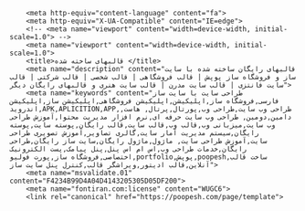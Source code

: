 ﻿<!DOCTYPE html>
<!-- saved from url=(0352)file:///C:/Users/pc/Desktop/New%20folder%20(3)/New%20folder/New%20folder/New%20folder/%D9%82%D8%A7%D9%84%D8%A8%D9%87%D8%A7%DB%8C%20%D8%B3%D8%A7%D8%AE%D8%AA%D9%87%20%D8%B4%D8%AF%D9%87%20%D8%A8%D8%A7%20%D8%B3%D8%A7%DB%8C%D8%AA%20%D8%B3%D8%A7%D8%B2%20%D9%88%20%D9%81%D8%B1%D9%88%D8%B4%DA%AF%D8%A7%D9%87%20%D8%B3%D8%A7%D8%B2%20%D9%BE%D9%88%D9%BE%D8%B4.html -->
<html lang="fa"><head><meta http-equiv="Content-Type" content="text/html; charset=UTF-8">
		
		
		<meta http-equiv="content-language" content="fa">
		<meta http-equiv="X-UA-Compatible" content="IE=edge">
		<!-- <meta name="viewport" content="width=device-width, initial-scale=1.0"> -->
		<meta name="viewport" content="width=device-width, initial-scale=1.0">
		<title>قالبهای ساخته شده </title>
		<meta name="description" content="قالبهای رایگان ساخته شده با سایت ساز و فروشگاه ساز پوپش | قالب فروشگاهی | قالب شخصی | قالب شرکتی | قالب سایت فانتزی | قالب سایت مدرن | قالب سایت هنری و قالبهای رایگان دیگر">
		<meta name="keywords" content="طراحی سایت با سایت ساز فارسی,فروشگاه ساز,اپلیکیشن,اپلیکیشن فروشگاهی,اپلیکیشن ساز,اپلیکیشن اندروید,APK,APLICITION,APP,طراحی وب سایت,طراحی وب,پورتال,پرتال, هاست, دامین,دومین, طراحی وب سایت حرفه ای,نرم افزار مدیریت محتوا,آموزش طراحی وب سایت,میزبانی وب,قالب وب,قالب سایت,قالب رایگان,پوسته سایت,پوسته رایگان,سیستم مدیریت آمار سایت,گالری تصاویر,آموزش تصویری طراحی سایت,آموزش طراحی سایت, ماژول,ماژول رایگان,سایت ساز رایگان,طراحی رایگان,خدمات طراحی وب,اس ام اس پنل,پنل پیامک,پست الکترونیک اختصاصی,فروشگاه ساز,پورت فولیو,portfolio,پوپش,poopesh,ساخت قالب آنلاین,قالب ادیتور,ویراشگر قالب,کنترل پنل سایت ساز">
		<meta name="msvalidate.01" content="F4234B99D4A04D4143205305D05DF200">
		<meta name="fontiran.com:license" content="WUGC6">
		<link rel="canonical" href="https://poopesh.com/page/template">
<link rel="alternate" href="https://poopesh.com/page/template" hreflang="fa">
		<link rel="shortcut icon" href="https://poopesh.com/images/favicon.ico" type="image/x-icon">
					<script async="" src="file://www.google-analytics.com/analytics.js"></script><script async="" src="file://www.google-analytics.com/analytics.js"></script><script async="" src="file://www.google-analytics.com/analytics.js"></script><script async="" src="./sit_files/analytics.js.download"></script><script async="" src="./sit_files/js"></script>
			<script>
				window.dataLayer = window.dataLayer || [];

				function gtag() {
					dataLayer.push(arguments);
				}
				gtag('js', new Date());
				gtag('config', 'AW-10879638310');
			</script>
							<link rel="stylesheet" href="./sit_files/all.css" media="only screen and (min-width: 600px)" type="text/css">
		<link rel="stylesheet" href="./sit_files/all_mobile.css" media="screen and (max-width: 600px) and (max-aspect-ratio: 13/9)" type="text/css">
		<script async="" type="text/javascript" src="./sit_files/all_combine.js.download"></script>
		<script>
			var site_url = 'https://poopesh.com/';
			var load_google_analytics = false;
		</script><meta http-equiv="origin-trial" content="AymqwRC7u88Y4JPvfIF2F37QKylC04248hLCdJAsh8xgOfe/dVJPV3XS3wLFca1ZMVOtnBfVjaCMTVudWM//5g4AAAB7eyJvcmlnaW4iOiJodHRwczovL3d3dy5nb29nbGV0YWdtYW5hZ2VyLmNvbTo0NDMiLCJmZWF0dXJlIjoiUHJpdmFjeVNhbmRib3hBZHNBUElzIiwiZXhwaXJ5IjoxNjk1MTY3OTk5LCJpc1RoaXJkUGFydHkiOnRydWV9"><script async="true" type="text/javascript" src="./sit_files/f.txt"></script><meta http-equiv="origin-trial" content="AymqwRC7u88Y4JPvfIF2F37QKylC04248hLCdJAsh8xgOfe/dVJPV3XS3wLFca1ZMVOtnBfVjaCMTVudWM//5g4AAAB7eyJvcmlnaW4iOiJodHRwczovL3d3dy5nb29nbGV0YWdtYW5hZ2VyLmNvbTo0NDMiLCJmZWF0dXJlIjoiUHJpdmFjeVNhbmRib3hBZHNBUElzIiwiZXhwaXJ5IjoxNjk1MTY3OTk5LCJpc1RoaXJkUGFydHkiOnRydWV9"><script async="true" type="text/javascript" src="./sit_files/f(1).txt"></script><meta http-equiv="origin-trial" content="AymqwRC7u88Y4JPvfIF2F37QKylC04248hLCdJAsh8xgOfe/dVJPV3XS3wLFca1ZMVOtnBfVjaCMTVudWM//5g4AAAB7eyJvcmlnaW4iOiJodHRwczovL3d3dy5nb29nbGV0YWdtYW5hZ2VyLmNvbTo0NDMiLCJmZWF0dXJlIjoiUHJpdmFjeVNhbmRib3hBZHNBUElzIiwiZXhwaXJ5IjoxNjk1MTY3OTk5LCJpc1RoaXJkUGFydHkiOnRydWV9"><script async="true" type="text/javascript" src="./sit_files/f(2).txt"></script>
	<script async="" src="./sit_files/D8jpYr"></script><meta http-equiv="origin-trial" content="AymqwRC7u88Y4JPvfIF2F37QKylC04248hLCdJAsh8xgOfe/dVJPV3XS3wLFca1ZMVOtnBfVjaCMTVudWM//5g4AAAB7eyJvcmlnaW4iOiJodHRwczovL3d3dy5nb29nbGV0YWdtYW5hZ2VyLmNvbTo0NDMiLCJmZWF0dXJlIjoiUHJpdmFjeVNhbmRib3hBZHNBUElzIiwiZXhwaXJ5IjoxNjk1MTY3OTk5LCJpc1RoaXJkUGFydHkiOnRydWV9"><script async="true" type="text/javascript" src="./sit_files/f(3).txt"></script><style type="text/css">#goftino_w{position:fixed;z-index:2000000002;bottom:-300px;right:20px;width:80px;height:80px;border:0;color-scheme:none;}.goftino-wakeup{position:relative;animation:goftinoWakeup 0.4s ease 0s 1 normal both}@keyframes goftinoWakeup{0%{transform:translateY(300px)} 100%{transform:translateY(0)}}#goftino_image_fullscreen{background:rgba(0,0,0,0.8);width:100%;height:100%;z-index:2000000004;position:fixed;top:0;right:0;text-align:center}#goftino_loading_img{background:white;width:40px;height:40px;z-index:10;border-radius:30px;position:absolute;top:calc(50% - 20px);right:calc(50% - 20px);padding:5px}#goftino_image_fullscreen img{margin:auto 0;max-width:90%;max-height:90%;display:inline-block;vertical-align:middle;animation-name:zoomInGoftino;animation-duration:0.4s;animation-fill-mode:both}#goftino_image_fullscreen:before{content:'';display:inline-block;height:100%;vertical-align:middle}#goftino_close_screen,#goftino_dl_image{cursor:pointer;background:rgba(0,0,0,0.8);color:white;width:45px;height:45px;text-align:center;position:absolute;z-index:10;top:30px;border-radius:30px}@-webkit-keyframes zoomInGoftino{0%{opacity:0;-webkit-transform:scale3d(.3,.3,.3);transform:scale3d(.3,.3,.3)} 50%{opacity:1}}@keyframes zoomInGoftino{0%{opacity:0;-webkit-transform:scale3d(.3,.3,.3);transform:scale3d(.3,.3,.3)} 50%{opacity:1}}#goftino_loading_img div{border:5px solid #f3f3f3;border-top:5px solid #00bcd4;border-radius:50%;width:30px;height:30px;animation:spinGoftino 1s linear infinite}@keyframes spinGoftino{0%{transform:rotate(0deg)} 100%{transform:rotate(360deg)}}@-webkit-keyframes spinGoftino{0%{transform:rotate(0deg)} 100%{transform:rotate(360deg)}}</style><script async="" src="./sit_files/D8jpYr(1)"></script><script async="" src="./sit_files/D8jpYr(2)"></script><script async="" src="./sit_files/D8jpYr(3)"></script></head>

	<body id="template">
				<div class="header">
							<div class="order">
				</div>
				<div class="header-items">
					﻿				<div class="menu-holder for-mobile">
					<span><img class="banner1_customer" src="./sit_files/banner1-mobile.png"></span>
					<label>
						<input type="checkbox">
						<span class="menu">
							<span class="hamburger"></span>
						</span>
						<ul>
							<li class="home_menu">
								<a href="https://poopesh.com/">خانه</a>
							</li>
							<li class="features_menu">
								<a href="https://poopesh.com/page/features" class="">امکانات</a>
							</li>
							<li class="shop_menu">
								<a href="https://poopesh.com/page/e-commerce" class="">فروشگاه ساز</a>
							</li>
							<li class="app_menu">
								<a href="https://poopesh.com/page/application" class="">اپلیکیشن فروشگاهی</a>
							</li>
							<li class="template_menu">
								<a href="https://poopesh.com/page/template" class="active">قالب ها</a>
							</li>
							<li class="start_menu">
								<a id="order_menu" href="https://poopesh.com/page/pricing" class="">قیمت</a>
							</li>
							<li class="whyus_menu">
								<a href="https://poopesh.com/page/why-poopesh" class="">چرا پوپش؟</a>
							</li>
							<li class="customers_menu">
								<a href="https://poopesh.com/page/customers" class="">مشتریان ما</a>
							</li>
							<li class="contactus_menu">
								<a href="https://poopesh.com/page/contactus" class="">تماس با ما</a>
							</li>
							<li id="blog_menu">
								<a href="https://blog.poopesh.com/" class="">بلاگ </a>
							</li>
							<li id="docs_menu">
								<a href="https://docs.poopesh.com/" class="">راهنما</a>
							</li>
						</ul>
					</label>
					<a href="https://poopesh.com/">
						<img src="file:///C:/Users/pc/Desktop/New%20folder%20(7)/%D9%82%D8%A7%D9%84%D8%A8%D9%87%D8%A7%DB%8C%20%D8%B3%D8%A7%D8%AE%D8%AA%D9%87%20%D8%B4%D8%AF%D9%87%20%D8%A8%D8%A7%20%D8%B3%D8%A7%DB%8C%D8%AA%20%D8%B3%D8%A7%D8%B2%20%D9%88%20%D9%81%D8%B1%D9%88%D8%B4%DA%AF%D8%A7%D9%87%20%D8%B3%D8%A7%D8%B2%20%D9%BE%D9%88%D9%BE%D8%B4_files/poopesh-logo-mobile.png" alt="قالبهای ساخته شده " class="logo">
					</a>
				</div>
				
				<a href="https://poopesh.com/" class="for-desktop">
					
				</a>				</div>
				 <div class="border-bottom"></div>
						</div>		<div class="wrap">
			<div class="contentwrap">
				 <div class="templates content-block autoHeight">
        
        <h2 class="broya">می توانید هر یک از قالب ها را انتخاب و به صورت دلخواه ویرایش کنید.</h2>
         <div class="showcase-holder">
            <ul>
                 <li>
                        <!-- <a href="http://skin.poopesh.com/?demo=172" target="_blank" > -->
                        <a href="https://poopesh.com/page/template?demo=172" target="_blank">
                            <img alt="  قالب های آماده " class=" lazyloaded" src="./sit_files/172.png" data-src="https://poopesh.com/templates/main/thumb/172.png?ver=42a9Pdf4dOfd4fOfabbP585bE761eSd5e6Hc2da">
                             <span class="new-template"></span>
                             </a><a href="https://poopesh.com/page/template?demo=172" target="_blank">
                                <p class="link ">پیش نمایش</p>
                            </a>
                        
                    </li>
                 <li>
                        <!-- <a href="http://skin.poopesh.com/?demo=139" target="_blank" > -->
                        <a href="https://poopesh.com/page/template?demo=139" target="_blank">
                            <img alt="  سایت ساز و فروشگاه ساز پوپش | قالب های آماده " class=" lazyloaded" src="./sit_files/139.png" data-src="https://poopesh.com/templates/main/thumb/139.png?ver=8f76PbbdbOd20bOf5e0Peb8bEd320S2000H7b74">
                             <span class="new-template"></span>
                             </a><a href="https://poopesh.com/page/template?demo=139" target="_blank">
                                <p class="link ">پیش نمایش</p>
                            </a>
                        
                    </li>
                 <li>
                        <!-- <a href="http://skin.poopesh.com/?demo=146" target="_blank" > -->
                        <a href="https://poopesh.com/page/template?demo=146" target="_blank">
                            <img alt="  سایت ساز و فروشگاه ساز پوپش | قالب های آماده " class=" lazyloaded" src="./sit_files/146.png" data-src="https://poopesh.com/templates/main/thumb/146.png?ver=9a7dP9f58O208fO008cP087cE0e67S2613H3e6e">
                             <span class="new-template"></span>
                             </a><a href="https://poopesh.com/page/template?demo=146" target="_blank">
                                <p class="link ">پیش نمایش</p>
                            </a>
                        
                    </li>
                 <li>
                        <!-- <a href="http://skin.poopesh.com/?demo=174" target="_blank" > -->
                        <a href="https://poopesh.com/page/template?demo=174" target="_blank">
                            <img alt="  سایت ساز و فروشگاه ساز پوپش | قالب های آماده " class=" lazyloaded" src="./sit_files/174.png" data-src="https://poopesh.com/templates/main/thumb/174.png?ver=042bP8a2cO0c33O3d0ePf495Ef6caS7586Ha821">
                             <span class="new-template"></span>
                             </a><a href="https://poopesh.com/page/template?demo=174" target="_blank">
                                <p class="link ">پیش نمایش</p>
                            </a>
                        
                    </li>
                 <li>
                        <!-- <a href="http://skin.poopesh.com/?demo=151" target="_blank" > -->
                        <a href="https://poopesh.com/page/template?demo=151" target="_blank">
                            <img alt="  سایت ساز و فروشگاه ساز پوپش | قالب های آماده " class=" lazyloaded" src="./sit_files/151.png" data-src="https://poopesh.com/templates/main/thumb/151.png?ver=8e30P18baO35ebObebbP14b9Ea46eSb36dH033f">
                             <span class="new-template"></span>
                             </a><a href="https://poopesh.com/page/template?demo=151" target="_blank">
                                <p class="link ">پیش نمایش</p>
                            </a>
                        
                    </li>
                 <li>
                        <!-- <a href="http://skin.poopesh.com/?demo=171" target="_blank" > -->
                        <a href="https://poopesh.com/page/template?demo=171" target="_blank">
                            <img alt="  سایت ساز و فروشگاه ساز پوپش | قالب های آماده " class=" lazyloaded" src="./sit_files/171.png" data-src="https://poopesh.com/templates/main/thumb/171.png?ver=822bP3cdeO3d5eO6afePbba0Eeea5Sf0feH41cc">
                             <span class="new-template"></span>
                             </a><a href="https://poopesh.com/page/template?demo=171" target="_blank">
                                <p class="link ">پیش نمایش</p>
                            </a>
                        
                    </li>
                 <li>
                        <!-- <a href="http://skin.poopesh.com/?demo=159" target="_blank" > -->
                        <a href="https://poopesh.com/page/template?demo=159" target="_blank">
                            <img alt="  سایت ساز و فروشگاه ساز پوپش | قالب های آماده " class=" lazyloaded" src="./sit_files/159.png" data-src="https://poopesh.com/templates/main/thumb/159.png?ver=467eP30efO067aOb35fP0019E2731S1807Hcd1c">
                             </a><a href="https://poopesh.com/page/template?demo=159" target="_blank">
                                <p class="link ">پیش نمایش</p>
                            </a>
                        
                    </li>
                 <li>
                        <!-- <a href="http://skin.poopesh.com/?demo=138" target="_blank" > -->
                        <a href="https://poopesh.com/page/template?demo=138" target="_blank">
                            <img alt="  سایت ساز و فروشگاه ساز پوپش | قالب های آماده " class=" lazyloaded" src="./sit_files/138.png" data-src="https://poopesh.com/templates/main/thumb/138.png?ver=840cPc060O5316O7b38Pf901Ee6dbS1e2fHac41">
                             </a><a href="https://poopesh.com/page/template?demo=138" target="_blank">
                                <p class="link ">پیش نمایش</p>
                            </a>
                        
                    </li>
                 <li>
                        <!-- <a href="http://skin.poopesh.com/?demo=164" target="_blank" > -->
                        <a href="https://poopesh.com/page/template?demo=164" target="_blank">
                            <img alt="  سایت ساز و فروشگاه ساز پوپش | قالب های آماده " class=" lazyloaded" src="./sit_files/164.png" data-src="https://poopesh.com/templates/main/thumb/164.png?ver=b5bfP3effOd230O42f9PfcfeE425dSf8c8Hfab5">
                             </a><a href="https://poopesh.com/page/template?demo=164" target="_blank">
                                <p class="link ">پیش نمایش</p>
                            </a>
                        
                    </li>
                 <li>
                        <!-- <a href="http://skin.poopesh.com/?demo=167" target="_blank" > -->
                        <a href="https://poopesh.com/page/template?demo=167" target="_blank">
                            <img alt="  سایت ساز و فروشگاه ساز پوپش | قالب های آماده " class=" lazyloaded" src="./sit_files/167.png" data-src="https://poopesh.com/templates/main/thumb/167.png?ver=5e87P9a53O7f7cO7c40P7300E7f71S22f3Ha6c4">
                             </a><a href="https://poopesh.com/page/template?demo=167" target="_blank">
                                <p class="link ">پیش نمایش</p>
                            </a>
                        
                    </li>
                 <li>
                        <!-- <a href="http://skin.poopesh.com/?demo=165" target="_blank" > -->
                        <a href="https://poopesh.com/page/template?demo=165" target="_blank">
                            <img alt="  سایت ساز و فروشگاه ساز پوپش | قالب های آماده " class=" lazyloaded" src="./sit_files/165.png" data-src="https://poopesh.com/templates/main/thumb/165.png?ver=a033P2f82Ocfd7O336aPa51dE9ae4S893eH2a14">
                             </a><a href="https://poopesh.com/page/template?demo=165" target="_blank">
                                <p class="link ">پیش نمایش</p>
                            </a>
                        
                    </li>
                 <li>
                        <!-- <a href="http://skin.poopesh.com/?demo=154" target="_blank" > -->
                        <a href="https://poopesh.com/page/template?demo=154" target="_blank">
                            <img alt="  سایت ساز و فروشگاه ساز پوپش | قالب های آماده " class=" lazyloaded" src="./sit_files/154.png" data-src="https://poopesh.com/templates/main/thumb/154.png?ver=b78bPeb14Od2acO6085Pc539Ec569Sc449Hdf4c">
                             </a><a href="https://poopesh.com/page/template?demo=154" target="_blank">
                                <p class="link ">پیش نمایش</p>
                            </a>
                        
                    </li>
                 <li>
                        <!-- <a href="http://skin.poopesh.com/?demo=158" target="_blank" > -->
                        <a href="https://poopesh.com/page/template?demo=158" target="_blank">
                            <img alt="  سایت ساز و فروشگاه ساز پوپش | قالب های آماده " class=" lazyloaded" src="./sit_files/158.png" data-src="https://poopesh.com/templates/main/thumb/158.png?ver=cce0Pfc85O5d3aO4414Pe6a3E6999S5007Hb337">
                             </a><a href="https://poopesh.com/page/template?demo=158" target="_blank">
                                <p class="link ">پیش نمایش</p>
                            </a>
                        
                    </li>
                 <li>
                        <!-- <a href="http://skin.poopesh.com/?demo=157" target="_blank" > -->
                        <a href="https://poopesh.com/page/template?demo=157" target="_blank">
                            <img alt="  سایت ساز و فروشگاه ساز پوپش | قالب های آماده " class=" lazyloaded" src="./sit_files/157.png" data-src="https://poopesh.com/templates/main/thumb/157.png?ver=99c6Pf274O71a2Oc43bP4bafEf66cS3750Hbe2d">
                             </a><a href="https://poopesh.com/page/template?demo=157" target="_blank">
                                <p class="link ">پیش نمایش</p>
                            </a>
                        
                    </li>
                 <li>
                        <!-- <a href="http://skin.poopesh.com/?demo=155" target="_blank" > -->
                        <a href="https://poopesh.com/page/template?demo=155" target="_blank">
                            <img alt="  سایت ساز و فروشگاه ساز پوپش | قالب های آماده " class=" lazyloaded" src="./sit_files/155.png" data-src="https://poopesh.com/templates/main/thumb/155.png?ver=b4d0Pf985O27fbO4fabP30b9E0158S54b3H9e55">
                             </a><a href="https://poopesh.com/page/template?demo=155" target="_blank">
                                <p class="link ">پیش نمایش</p>
                            </a>
                        
                    </li>
                 <li>
                        <!-- <a href="http://skin.poopesh.com/?demo=156" target="_blank" > -->
                        <a href="https://poopesh.com/page/template?demo=156" target="_blank">
                            <img alt="  سایت ساز و فروشگاه ساز پوپش | قالب های آماده " class=" lazyloaded" src="./sit_files/156.png" data-src="https://poopesh.com/templates/main/thumb/156.png?ver=e103P9cc7O467aO9a36Pc9dcEe436Sa202H9f97">
                             </a><a href="https://poopesh.com/page/template?demo=156" target="_blank">
                                <p class="link ">پیش نمایش</p>
                            </a>
                        
                    </li>
                 <li>
                        <!-- <a href="http://skin.poopesh.com/?demo=160" target="_blank" > -->
                        <a href="https://poopesh.com/page/template?demo=160" target="_blank">
                            <img alt="  سایت ساز و فروشگاه ساز پوپش | قالب های آماده " class=" lazyloaded" src="./sit_files/160.png" data-src="https://poopesh.com/templates/main/thumb/160.png?ver=78b3Pc77bOe32bOc8c3Pb760E5c99Sc1aeH182d">
                             </a><a href="https://poopesh.com/page/template?demo=160" target="_blank">
                                <p class="link ">پیش نمایش</p>
                            </a>
                        
                    </li>
                 <li>
                        <!-- <a href="http://skin.poopesh.com/?demo=153" target="_blank" > -->
                        <a href="https://poopesh.com/page/template?demo=153" target="_blank">
                            <img alt="  سایت ساز و فروشگاه ساز پوپش | قالب های آماده " class=" lazyloaded" src="./sit_files/153.png" data-src="https://poopesh.com/templates/main/thumb/153.png?ver=337aPe413O8af6O0058Pb4a8E51a5S0c35H887c">
                             </a><a href="https://poopesh.com/page/template?demo=153" target="_blank">
                                <p class="link ">پیش نمایش</p>
                            </a>
                        
                    </li>
                 <li>
                        <!-- <a href="http://skin.poopesh.com/?demo=166" target="_blank" > -->
                        <a href="https://poopesh.com/page/template?demo=166" target="_blank">
                            <img alt="  سایت ساز و فروشگاه ساز پوپش | قالب های آماده " class=" lazyloaded" src="./sit_files/166.png" data-src="https://poopesh.com/templates/main/thumb/166.png?ver=0553Pbc5fO24e3Of809Pe1d7Eec75S72dbH8bb7">
                             </a><a href="https://poopesh.com/page/template?demo=166" target="_blank">
                                <p class="link ">پیش نمایش</p>
                            </a>
                        
                    </li>
                 <li>
                        <!-- <a href="http://skin.poopesh.com/?demo=152" target="_blank" > -->
                        <a href="https://poopesh.com/page/template?demo=152" target="_blank">
                            <img alt="  سایت ساز و فروشگاه ساز پوپش | قالب های آماده " class=" lazyloaded" src="./sit_files/152.png" data-src="https://poopesh.com/templates/main/thumb/152.png?ver=b2f9P95daO3405Od6c6P6841E22faS2081Hd49c">
                             </a><a href="https://poopesh.com/page/template?demo=152" target="_blank">
                                <p class="link ">پیش نمایش</p>
                            </a>
                        
                    </li>
                 <li>
                        <!-- <a href="http://skin.poopesh.com/?demo=161" target="_blank" > -->
                        <a href="https://poopesh.com/page/template?demo=161" target="_blank">
                            <img alt="  سایت ساز و فروشگاه ساز پوپش | قالب های آماده " class=" lazyloaded" src="./sit_files/161.png" data-src="https://poopesh.com/templates/main/thumb/161.png?ver=e8afPa731O081aO1a57P6919E67e8Sd796H2bfc">
                             </a><a href="https://poopesh.com/page/template?demo=161" target="_blank">
                                <p class="link ">پیش نمایش</p>
                            </a>
                        
                    </li>
                 <li>
                        <!-- <a href="http://skin.poopesh.com/?demo=150" target="_blank" > -->
                        <a href="https://poopesh.com/page/template?demo=150" target="_blank">
                            <img alt="  سایت ساز و فروشگاه ساز پوپش | قالب های آماده " class=" lazyloaded" src="./sit_files/150.png" data-src="https://poopesh.com/templates/main/thumb/150.png?ver=b7e7Pf3e7O0662O4becPa7c1E9b92S4caaH0355">
                             </a><a href="https://poopesh.com/page/template?demo=150" target="_blank">
                                <p class="link ">پیش نمایش</p>
                            </a>
                        
                    </li>
                 <li>
                        <!-- <a href="http://skin.poopesh.com/?demo=149" target="_blank" > -->
                        <a href="https://poopesh.com/page/template?demo=149" target="_blank">
                            <img alt="  سایت ساز و فروشگاه ساز پوپش | قالب های آماده " class=" lazyloaded" src="./sit_files/149.png" data-src="https://poopesh.com/templates/main/thumb/149.png?ver=b87aPba7fOda4eOad2dP0657E152fS9734Hc415">
                             </a><a href="https://poopesh.com/page/template?demo=149" target="_blank">
                                <p class="link ">پیش نمایش</p>
                            </a>
                        
                    </li>
                 <li>
                        <!-- <a href="http://skin.poopesh.com/?demo=163" target="_blank" > -->
                        <a href="https://poopesh.com/page/template?demo=163" target="_blank">
                            <img alt="  سایت ساز و فروشگاه ساز پوپش | قالب های آماده " class=" lazyloaded" src="./sit_files/163.png" data-src="https://poopesh.com/templates/main/thumb/163.png?ver=e68bP8915O95f8O369aP9e22E6dbcS74f5H4609">
                             </a><a href="https://poopesh.com/page/template?demo=163" target="_blank">
                                <p class="link ">پیش نمایش</p>
                            </a>
                        
                    </li>
                 <li>
                        <!-- <a href="http://skin.poopesh.com/?demo=144" target="_blank" > -->
                        <a href="https://poopesh.com/page/template?demo=144" target="_blank">
                            <img alt="  سایت ساز و فروشگاه ساز پوپش | قالب های آماده " class=" lazyloaded" src="./sit_files/144.png" data-src="https://poopesh.com/templates/main/thumb/144.png?ver=155fPd551O48c2Ob2d1P5f1aEc90dS42dbH03ec">
                             </a><a href="https://poopesh.com/page/template?demo=144" target="_blank">
                                <p class="link ">پیش نمایش</p>
                            </a>
                        
                    </li>
                 <li>
                        <!-- <a href="http://skin.poopesh.com/?demo=162" target="_blank" > -->
                        <a href="https://poopesh.com/page/template?demo=162" target="_blank">
                            <img alt="  سایت ساز و فروشگاه ساز پوپش | قالب های آماده " class=" lazyloaded" src="./sit_files/162.png" data-src="https://poopesh.com/templates/main/thumb/162.png?ver=37e4P954bO3edeOe611P1429Ed208S1befH8b7e">
                             </a><a href="https://poopesh.com/page/template?demo=162" target="_blank">
                                <p class="link ">پیش نمایش</p>
                            </a>
                        
                    </li>
                 <li>
                        <!-- <a href="http://skin.poopesh.com/?demo=142" target="_blank" > -->
                        <a href="https://poopesh.com/page/template?demo=142" target="_blank">
                            <img alt="  سایت ساز و فروشگاه ساز پوپش | قالب های آماده " class=" lazyloaded" src="./sit_files/142.png" data-src="https://poopesh.com/templates/main/thumb/142.png?ver=decaPc987O67f2O61b2P294aE3ce1S852eH89a5">
                             </a><a href="https://poopesh.com/page/template?demo=142" target="_blank">
                                <p class="link ">پیش نمایش</p>
                            </a>
                        
                    </li>
                 <li>
                        <!-- <a href="http://skin.poopesh.com/?demo=141" target="_blank" > -->
                        <a href="https://poopesh.com/page/template?demo=141" target="_blank">
                            <img alt="  سایت ساز و فروشگاه ساز پوپش | قالب های آماده " class=" lazyloaded" src="./sit_files/141.png" data-src="https://poopesh.com/templates/main/thumb/141.png?ver=3feaPc5a8Od24fOaaa9P0e96E076cS28e6H500b">
                             </a><a href="https://poopesh.com/page/template?demo=141" target="_blank">
                                <p class="link ">پیش نمایش</p>
                            </a>
                        
                    </li>
                 <li>
                        <!-- <a href="http://skin.poopesh.com/?demo=134" target="_blank" > -->
                        <a href="https://poopesh.com/page/template?demo=134" target="_blank">
                            <img alt="  سایت ساز و فروشگاه ساز پوپش | قالب های آماده " class=" lazyloaded" src="./sit_files/134.png" data-src="https://poopesh.com/templates/main/thumb/134.png?ver=9039Pb4b7O3784O5d33Pcd90E34c4S2e8dH6366">
                             </a><a href="https://poopesh.com/page/template?demo=134" target="_blank">
                                <p class="link ">پیش نمایش</p>
                            </a>
                        
                    </li>
                 <li>
                        <!-- <a href="http://skin.poopesh.com/?demo=133" target="_blank" > -->
                        <a href="https://poopesh.com/page/template?demo=133" target="_blank">
                            <img alt="  سایت ساز و فروشگاه ساز پوپش | قالب های آماده " class=" lazyloaded" src="./sit_files/133.png" data-src="https://poopesh.com/templates/main/thumb/133.png?ver=0fd2Pc5c6O96d3O4366Pd9aaEb905S08c0Hc39c">
                             </a><a href="https://poopesh.com/page/template?demo=133" target="_blank">
                                <p class="link ">پیش نمایش</p>
                            </a>
                        
                    </li>
                 <li>
                        <!-- <a href="http://skin.poopesh.com/?demo=128" target="_blank" > -->
                        <a href="https://poopesh.com/page/template?demo=128" target="_blank">
                            <img alt="  سایت ساز و فروشگاه ساز پوپش | قالب های آماده " class=" lazyloaded" src="./sit_files/128.png" data-src="https://poopesh.com/templates/main/thumb/128.png?ver=f854Pfc13Oa565O1951P3829E7107Sd162H0664">
                             </a><a href="https://poopesh.com/page/template?demo=128" target="_blank">
                                <p class="link ">پیش نمایش</p>
                            </a>
                        
                    </li>
                 <li>
                        <!-- <a href="http://skin.poopesh.com/?demo=125" target="_blank" > -->
                        <a href="https://poopesh.com/page/template?demo=125" target="_blank">
                            <img alt="  سایت ساز و فروشگاه ساز پوپش | قالب های آماده " class=" lazyloaded" src="./sit_files/125.png" data-src="https://poopesh.com/templates/main/thumb/125.png?ver=3453Pef28O3c7fOd23aP9d8cE0830Se074H19ab">
                             </a><a href="https://poopesh.com/page/template?demo=125" target="_blank">
                                <p class="link ">پیش نمایش</p>
                            </a>
                        
                    </li>
                 <li>
                        <!-- <a href="http://skin.poopesh.com/?demo=122" target="_blank" > -->
                        <a href="https://poopesh.com/page/template?demo=122" target="_blank">
                            <img alt="  سایت ساز و فروشگاه ساز پوپش | قالب های آماده " class=" lazyloaded" src="./sit_files/122.png" data-src="https://poopesh.com/templates/main/thumb/122.png?ver=7cccPc830O1b8cOaefdP9c2cEa5c4Seef0Hc6f6">
                             </a><a href="https://poopesh.com/page/template?demo=122" target="_blank">
                                <p class="link ">پیش نمایش</p>
                            </a>
                        
                    </li>
                 <li>
                        <!-- <a href="http://skin.poopesh.com/?demo=121" target="_blank" > -->
                        <a href="https://poopesh.com/page/template?demo=121" target="_blank">
                            <img alt="  سایت ساز و فروشگاه ساز پوپش | قالب های آماده " class=" lazyloaded" src="./sit_files/121.png" data-src="https://poopesh.com/templates/main/thumb/121.png?ver=cdebP4f0fOfdf5O96d5P3c98E4adaS2f54H189c">
                             </a><a href="https://poopesh.com/page/template?demo=121" target="_blank">
                                <p class="link ">پیش نمایش</p>
                            </a>
                        
                    </li>
                 <li>
                        <!-- <a href="http://skin.poopesh.com/?demo=120" target="_blank" > -->
                        <a href="https://poopesh.com/page/template?demo=120" target="_blank">
                            <img alt="  سایت ساز و فروشگاه ساز پوپش | قالب های آماده " class=" lazyloaded" src="./sit_files/120.png" data-src="https://poopesh.com/templates/main/thumb/120.png?ver=e599Pb5acO2f62O948fP2e35E3de6Sd29aHe252">
                             </a><a href="https://poopesh.com/page/template?demo=120" target="_blank">
                                <p class="link ">پیش نمایش</p>
                            </a>
                        
                    </li>
                 <li>
                        <!-- <a href="http://skin.poopesh.com/?demo=119" target="_blank" > -->
                        <a href="https://poopesh.com/page/template?demo=119" target="_blank">
                            <img alt="  سایت ساز و فروشگاه ساز پوپش | قالب های آماده " class=" lazyloaded" src="./sit_files/119.png" data-src="https://poopesh.com/templates/main/thumb/119.png?ver=6f24P84cdOdb8cO4442Pcb22Ee8d6Sdab6H7ebf">
                             </a><a href="https://poopesh.com/page/template?demo=119" target="_blank">
                                <p class="link ">پیش نمایش</p>
                            </a>
                        
                    </li>
                 <li>
                        <!-- <a href="http://skin.poopesh.com/?demo=102" target="_blank" > -->
                        <a href="https://poopesh.com/page/template?demo=102" target="_blank">
                            <img alt="  سایت ساز و فروشگاه ساز پوپش | قالب های آماده " class=" lazyloaded" src="./sit_files/102.png" data-src="https://poopesh.com/templates/main/thumb/102.png?ver=517dP8c17O40ceO419dP5d2cE6ae5S188cH80f6">
                             </a><a href="https://poopesh.com/page/template?demo=102" target="_blank">
                                <p class="link ">پیش نمایش</p>
                            </a>
                        
                    </li>
                 <li>
                        <!-- <a href="http://skin.poopesh.com/?demo=101" target="_blank" > -->
                        <a href="https://poopesh.com/page/template?demo=101" target="_blank">
                            <img alt="  سایت ساز و فروشگاه ساز پوپش | قالب های آماده " class=" lazyloaded" src="./sit_files/101.png" data-src="https://poopesh.com/templates/main/thumb/101.png?ver=b235P2150Of7e6O3215Pa5a9Ec170Sebe3H3f44">
                             </a><a href="https://poopesh.com/page/template?demo=101" target="_blank">
                                <p class="link ">پیش نمایش</p>
                            </a>
                        
                    </li>
                 <li>
                        <!-- <a href="http://skin.poopesh.com/?demo=99" target="_blank" > -->
                        <a href="https://poopesh.com/page/template?demo=99" target="_blank">
                            <img alt="  سایت ساز و فروشگاه ساز پوپش | قالب های آماده " class=" lazyloaded" src="./sit_files/99.png" data-src="https://poopesh.com/templates/main/thumb/99.png?ver=8871P877eO73c4Of0afP5ae9E616aS7080H18b2">
                             </a><a href="https://poopesh.com/page/template?demo=99" target="_blank">
                                <p class="link ">پیش نمایش</p>
                            </a>
                        
                    </li>
                 <li>
                        <!-- <a href="http://skin.poopesh.com/?demo=94" target="_blank" > -->
                        <a href="https://poopesh.com/page/template?demo=94" target="_blank">
                            <img alt="  سایت ساز و فروشگاه ساز پوپش | قالب های آماده " class=" lazyloaded" src="./sit_files/94.png" data-src="https://poopesh.com/templates/main/thumb/94.png?ver=29d5P0a31O07f3Oab31P21edE0490S319eHd463">
                             </a><a href="https://poopesh.com/page/template?demo=94" target="_blank">
                                <p class="link ">پیش نمایش</p>
                            </a>
                        
                    </li>
                 <li>
                        <!-- <a href="http://skin.poopesh.com/?demo=93" target="_blank" > -->
                        <a href="https://poopesh.com/page/template?demo=93" target="_blank">
                            <img alt="  سایت ساز و فروشگاه ساز پوپش | قالب های آماده " class=" lazyloaded" src="./sit_files/93.png" data-src="https://poopesh.com/templates/main/thumb/93.png?ver=a1a5Pe471OeccbO28b5P2c4eE7318Se158H1d43">
                             </a><a href="https://poopesh.com/page/template?demo=93" target="_blank">
                                <p class="link ">پیش نمایش</p>
                            </a>
                        
                    </li>
                 <li>
                        <!-- <a href="http://skin.poopesh.com/?demo=91" target="_blank" > -->
                        <a href="https://poopesh.com/page/template?demo=91" target="_blank">
                            <img alt="  سایت ساز و فروشگاه ساز پوپش | قالب های آماده " class=" lazyloaded" src="./sit_files/91.png" data-src="https://poopesh.com/templates/main/thumb/91.png?ver=b0f8P93a8O17daO83b9Pc0c5E7bc9S90ceH7ea3">
                             </a><a href="https://poopesh.com/page/template?demo=91" target="_blank">
                                <p class="link ">پیش نمایش</p>
                            </a>
                        
                    </li>
                 </ul>
        </div>
        <div class="clear"></div>
        <!-- <h2 class="byekan center ">هر ماه قالب های جدیدی به این مجموعه اضافه خواهد شد.</h2> -->
        <!-- <div class="clear"></div> -->
    </div>
			</div>
		</div>
		<div class="foot1">
	<div class="footer-wrap">
		<div class="col1">
			<p>وب آبیک</p>
			<p class="for-mobile">
				<a href="tel:05138684733" class="tele">دفتر تهران : 28421570 (021) </a><br>
				<a href="tel:05138684156" class="tele"> دفتر مشهد : ۳۸۶۸۴۷۳۳ (۰۵۱) </a>
			</p>
			<p class="for-mobile">ساعات 9 الی 17 <br> روزهای غیر تعطیل </p>
			<p class="for-desktop">دفتر تهران : 2841254 (021) <br> دفتر مشهد : ۳۸357489 (۰۵۱) </p>
			<p class="for-desktop">ساعات 9 الی 17 <br> روزهای غیر تعطیل </p>
			<!--<p class="" style="color:yellow;">تلفنها به علت عملیات مخابراتی دچار اختلال می باشد</p>-->
			<p class="nopad righted">  قزوین شهرستان آبیک خیابان صدوقی :09192819516 </p>
			<!-- <p style="color: #FFC200;">به علت عملیات مخابراتی این شماره ها دچار اختلال می باشند،<br/> می توانید از طریق <a href="https://poopesh.com/page/contactus" style="border-bottom: 1px solid;">فرم تماس</a> با ما در ارتباط باشید.</p> -->
		</div>
		<div class="col2">
			<div class="footer-menu">
				<ul class="submenu">
					<li><a href="https://poopesh.com/">سایت ساز</a></li>
					<li><a href="https://poopesh.com/page/pricing">سـفــــارش</a></li>
					<li><a href="https://poopesh.com/page/e-commerce">فروشگاه ساز</a></li>
					<li><a href="https://blog.poopesh.com/">بــــلاگ</a></li>
					<li><a href="https://poopesh.com/page/contactus">تـماس با ما</a></li>
					<li><a href="https://poopesh.com/page/blog">سرویس وبلاگ</a></li>
					<li><a href="https://docs.poopesh.com/">راهنما</a></li>
					<li><a href="https://poopesh.com/?user">ورود همکاران</a></li>
					<li class="jobBtn"><a href="https://poopesh.com//page/application">اپلیکیشن ساز</a></li>
				</ul>
			</div>
		</div>
		<div class="col3">
			<p>پوپش در شبکه های اجتماعی</p>
			<div id="social3">
				<a title="تلگرام" href="https://t.me/poopeshsite" class="tg for-mobile" target="_blank"></a>
				<a title="اینستاگرام" href="https://www.instagram.com/poopesh_com" class="insta for-mobile" target="_blank"></a>
				<!-- <a title="گوگل پلاس" href="http://plus.google.com/+Poopesh" class="gp" target="_blank"></a> -->
				<a title="فیس بوک" href="https://www.facebook.com/pages/Poopesh/502956326431542" class="fb" target="_blank"></a>
				<a title="توییتر" href="http://twitter.com/poopesh" class="tw" target="_blank"></a>
			</div>
		</div>
	</div>
</div>


	<!---start GOFTINO code--->
	<script type="text/javascript">
		! function() {
			var i = "D8jpYr",
				a = window,
				d = document;

			function g() {
				var g = d.createElement("script"),
					s = "https://www.goftino.com/widget/" + i,
					l = localStorage.getItem("goftino_" + i);
				g.async = !0, g.src = l ? s + "?o=" + l : s;
				d.getElementsByTagName("head")[0].appendChild(g);
			}
			"complete" === d.readyState ? g() : a.attachEvent ? a.attachEvent("onload", g) : a.addEventListener("load", g, !1);
		}();
		window.addEventListener('goftino_ready', function() {
			$('#goftino_w').removeAttr('title');
		});
	</script>
	<!---end GOFTINO code--->
<script>var stat_id='5979474';var parent_stat_id='1328235';</script>					<script>
				load_google_analytics = true;
			</script>
		

	<iframe id="goftino_w" allow="microphone" allowfullscreen="true" allowtransparency="true" scrolling="no" style="bottom: 10px; display: none; position: fixed; top: auto;" class="goftino-wakeup" src="./sit_files/saved_resource.html"></iframe></body></html>

